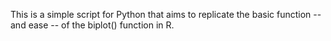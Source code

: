 This is a simple script for Python that aims to replicate the basic function -- and ease -- of the biplot() function in R.
